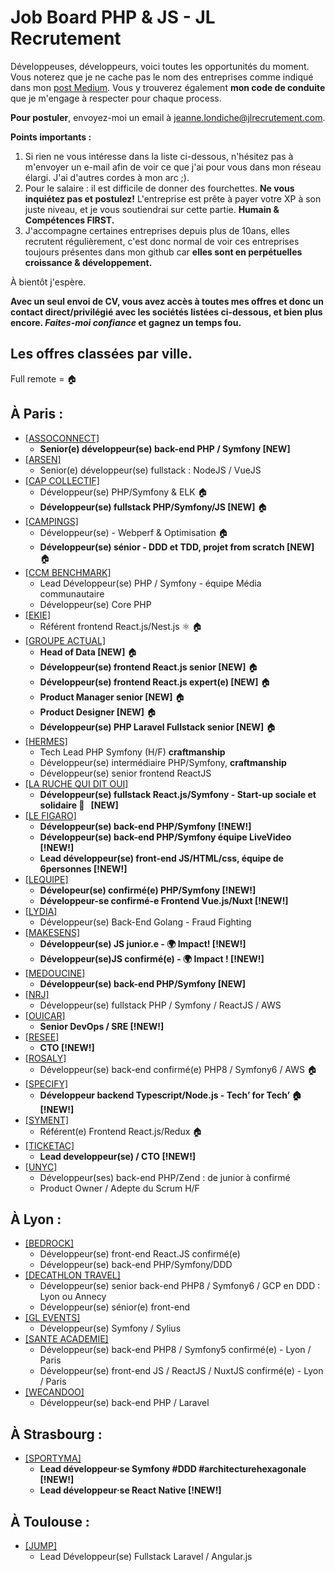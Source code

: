 # Job Board PHP & JS - JL Recrutement

Développeuses, développeurs, voici toutes les opportunités du moment. Vous noterez que je ne cache pas le nom des entreprises comme indiqué dans mon <a href="https://medium.com/@jlondiche/jarr%C3%AAte-le-recrutement-propri%C3%A9taire-je-d%C3%A9marre-l-open-source-6e33463aec9">post Medium</a>. Vous y trouverez également **mon code de conduite** que je m'engage à respecter pour chaque process.

**Pour postuler**, envoyez-moi un email à <a href="mailto:jeanne.londiche@jlrecrutement.com">jeanne.londiche@jlrecrutement.com</a>.

**Points importants :** 
1. Si rien ne vous intéresse dans la liste ci-dessous, n'hésitez pas à m'envoyer un e-mail afin de voir ce que j'ai pour vous dans mon réseau élargi. J'ai d'autres cordes à mon arc ;).
2. Pour le salaire : il est difficile de donner des fourchettes. **Ne vous inquiétez pas et postulez!** L'entreprise est prête à payer votre XP à son juste niveau, et je vous soutiendrai sur cette partie. **Humain & Compétences FIRST.**
3. J'accompagne certaines entreprises depuis plus de 10ans, elles recrutent régulièrement, c'est donc normal de voir ces entreprises toujours présentes dans mon github car **elles sont en perpétuelles croissance & développement.**

À bientôt j'espère.

**Avec un seul envoi de CV, vous avez accès à toutes mes offres et donc un contact direct/privilégié avec les sociétés listées ci-dessous, et bien plus encore. _Faites-moi confiance_ et gagnez un temps fou.**


## Les offres classées par ville.
Full remote = 🏠

## À Paris : 

- <a href="https://github.com/jlondiche/job-board-php/blob/master/ASSOCONNECT.md">[ASSOCONNECT]</a>
 	- **Senior(e) développeur(se) back-end PHP / Symfony [NEW]**
- <a href="https://github.com/jlondiche/job-board-php/blob/master/ARSEN.md">[ARSEN]</a> 
	- Senior(e) développeur(se) fullstack : NodeJS / VueJS
- <a href="https://github.com/jlondiche/job-board-php/blob/master/CAP%20COLLECTIF.md">[CAP COLLECTIF]</a> 
	- Développeur(se) PHP/Symfony & ELK 🏠
	- **Développeur(se) fullstack PHP/Symfony/JS [NEW]** 🏠
- <a href="https://github.com/jlondiche/job-board-php/blob/master/CAMPINGS.md">[CAMPINGS]</a> 
	- Développeur(se) - Webperf & Optimisation 🏠
	- **Développeur(se) sénior - DDD et TDD, projet from scratch [NEW]** 🏠
- <a href="https://github.com/jlondiche/job-board-php/blob/master/CCM%20BENCHMARK.md">[CCM BENCHMARK]</a>
	- Lead Développeur(se) PHP / Symfony - équipe Média communautaire
	- Développeur(se) Core PHP
- <a href="https://github.com/jlondiche/job-board-php/blob/master/EKIE.md">[EKIE]</a> 
	- Référent frontend React.js/Nest.js ⚛️ 🏠
- <a href="https://github.com/jlondiche/job-board-php/blob/master/GROUPE%20ACTUAL.md">[GROUPE ACTUAL]</a> 
	- **Head of Data [NEW]** 🏠
	- **Développeur(se) frontend React.js senior [NEW]** 🏠
	- **Développeur(se) frontend React.js expert(e) [NEW]** 🏠
	- **Product Manager senior [NEW]** 🏠
	- **Product Designer [NEW]** 🏠
	- **Développeur(se) PHP Laravel Fullstack senior [NEW]** 🏠
- <a href="https://github.com/jlondiche/job-board-php/blob/master/HERMES.md">[HERMES]</a> 
	- Tech Lead PHP Symfony (H/F) **craftmanship**
	- Développeur(se) intermédiaire PHP/Symfony, **craftmanship**
	- Développeur(se) senior frontend ReactJS
- <a href="https://github.com/jlondiche/job-board-php/blob/master/LA%20RUCHE%20QUI%20DIT%20OUI.md">[LA RUCHE QUI DIT OUI]</a> 
	- **Développeur(se) fullstack React.js/Symfony - Start-up sociale et solidaire 🐝   [NEW]**
- <a href="https://github.com/jlondiche/job-board-php/blob/master/LE%20FIGARO.md">[LE FIGARO]</a> 
	- **Développeur(se) back-end PHP/Symfony [!NEW!]**
	- **Développeur(se) back-end PHP/Symfony équipe LiveVideo [!NEW!]**
	- **Lead développeur(se) front-end JS/HTML/css, équipe de 6personnes [!NEW!]**
- <a href="https://github.com/jlondiche/job-board-php/blob/master/LEQUIPE.md">[LEQUIPE]</a> 
	- **Dévelopeur(se) confirmé(e) PHP/Symfony [!NEW!]**
	- **Développeur-se confirmé-e Frontend Vue.js/Nuxt [!NEW!]**
- <a href="https://github.com/jlondiche/job-board-php/blob/master/LYDIA.md">[LYDIA]</a> 
	- Développeur(se) Back-End Golang - Fraud Fighting
- <a href="https://github.com/jlondiche/job-board-php/blob/master/MAKESENS.md">[MAKESENS]</a> 
	- **Développeur(se) JS junior.e - 🌍 Impact! [!NEW!]**
	- **Développeur(se)JS confirmé(e) - 🌍 Impact ! [!NEW!]**
- <a href="https://github.com/jlondiche/job-board-php/blob/master/MEDOUCINE.md">[MEDOUCINE]</a> 
	- **Développeur(se) back-end PHP/Symfony [NEW]**
- <a href="https://github.com/jlondiche/job-board-php/blob/master/NRJ.md">[NRJ]</a> 
	- Développeur(se) fullstack PHP / Symfony / ReactJS / AWS
- <a href="https://github.com/jlondiche/job-board-php/blob/master/OUICAR.md">[OUICAR]</a> 
	- **Senior DevOps / SRE [!NEW!]**
- <a href="https://github.com/jlondiche/job-board-php/blob/master/RESEE.md">[RESEE]</a>
	- **CTO [!NEW!]**
- <a href="https://github.com/jlondiche/job-board-php/blob/master/ROSALY.md">[ROSALY]</a>    
	- Développeur(se) back-end confirmé(e) PHP8 / Symfony6 / AWS 🏠
- <a href="https://github.com/jlondiche/job-board-php/blob/master/SPECIFY.md">[SPECIFY]</a>    
	- **Développeur backend Typescript/Node.js - Tech’ for Tech’ 🏠 [!NEW!]**
- <a href="https://github.com/jlondiche/job-board-php/blob/master/SYMENT.md">[SYMENT]</a>  
	- Référent(e) Frontend React.js/Redux 🏠
- <a href="https://github.com/jlondiche/job-board-php/blob/master/TICKETAC.md">[TICKETAC]</a>  
	- **Lead developpeur(se) / CTO [!NEW!]**
- <a href="https://github.com/jlondiche/job-board-php/blob/master/UNYC.md">[UNYC]</a> 
	- Développeur(ses) back-end PHP/Zend : de junior à confirmé
	- Product Owner / Adepte du Scrum H/F

## À Lyon : 

- <a href="https://github.com/jlondiche/job-board-php/blob/master/BEDROCK.md">[BEDROCK]</a> 
	- Développeur(se) front-end React.JS confirmé(e)
	- Développeur(se) back-end PHP/Symfony/DDD
- <a href="https://github.com/jlondiche/job-board-php/blob/master/DECATHLON%20TRAVEL.md">[DECATHLON TRAVEL]</a>
	- Développeur(se) senior back-end PHP8 / Symfony6 / GCP en DDD : Lyon ou Annecy
	- Développeur(se) sénior(e) front-end
- <a href="https://github.com/jlondiche/job-board-php/blob/master/GL%20EVENTS.md">[GL EVENTS]</a>
	- Développeur(se) Symfony / Sylius
- <a href="https://github.com/jlondiche/job-board-php/blob/master/SANTE%20ACADEMIE.md">[SANTE ACADEMIE]</a> 
	- Développeur(se) back-end PHP8 / Symfony5 confirmé(e) - Lyon / Paris
	- Développeur(se) front-end JS / ReactJS / NuxtJS confirmé(e) - Lyon / Paris
- <a href="https://github.com/jlondiche/job-board-php/blob/master/WECANDOO.md">[WECANDOO]</a> 
	- Développeur(se) back-end PHP / Laravel

## À Strasbourg :

- <a href="https://github.com/jlondiche/job-board-php/blob/master/SPORTYMA.md">[SPORTYMA]</a> 
	- **Lead développeur·se Symfony #DDD #architecturehexagonale [!NEW!]** 
	- **Lead développeur·se React Native [!NEW!]** 

## À Toulouse :

- <a href="https://github.com/jlondiche/job-board-php/blob/master/JUMP.md">[JUMP]</a> 
	- Lead Développeur(se) Fullstack Laravel / Angular.js


